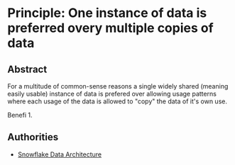 # Principle: One instance of data is preferred overy multiple copies of data

## Abstract

For a multitude of common-sense reasons a single widely shared (meaning easily usable) instance of data is prefered over allowing usage patterns 
where each usage of the data is allowed to "copy" the data of it's own use. 

Benefi
1. 
## Authorities

- [Snowflake Data Architecture](https://github.com/gautada/celsus/blob/main/authorities/SnowflakeDataArchitecture.md)
